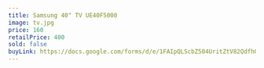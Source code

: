 ```yaml
---
title: Samsung 40" TV UE40F5000
image: tv.jpg
price: 160
retailPrice: 400
sold: false
buyLink: https://docs.google.com/forms/d/e/1FAIpQLScbZ504UritZtV82QdfhQuVMZgGHU2o9nqQIv8dhNlFesLBEw/viewform?entry.1902462749=TV
---
```


